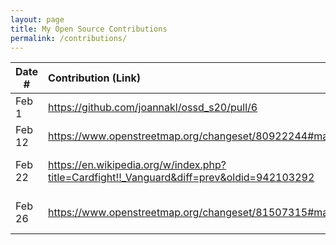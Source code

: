 ```yaml
---
layout: page
title: My Open Source Contributions
permalink: /contributions/
---
```


<!--
Type of the contribution should be "Wikipedia edit", "OpenStreet Map feature", "Documentation", "Course website", "Blog",
"Browse Add-on", etc.

The description should include a brief summary of what you did.

Replace the first row with your own contribution. 

-->





| Date #       | Contribution (Link)  | Type  | Description |
|---|:---|:---|:---|
| Feb 1   | https://github.com/joannakl/ossd_s20/pull/6   | course website    |   I updated an old link.    |
| Feb 12  | https://www.openstreetmap.org/changeset/80922244#map=14/40.6704/-73.8953  | OpenStreetMap    | I added a location.     |
| Feb 22  | https://en.wikipedia.org/w/index.php?title=Cardfight!!_Vanguard&diff=prev&oldid=942103292    | Wikipedia    | Updated game mechanics |
|Feb 26 | https://www.openstreetmap.org/changeset/81507315#map=19/40.74502/-73.81725 | OpenStreetMap | Added restroom location. |


